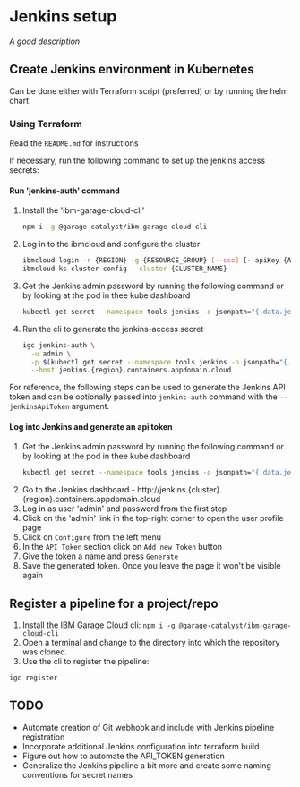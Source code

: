 # Jenkins setup

*A good description*

## Create Jenkins environment in Kubernetes

Can be done either with Terraform script (preferred) or by running the helm chart

### Using Terraform

Read the `README.md` for instructions

If necessary, run the following command to set up the jenkins access secrets:

#### Run 'jenkins-auth' command

1. Install the 'ibm-garage-cloud-cli'
    ```bash
    npm i -g @garage-catalyst/ibm-garage-cloud-cli
    ```
2. Log in to the ibmcloud and configure the cluster
    ```bash
    ibmcloud login -r {REGION} -g {RESOURCE_GROUP} [--sso] [--apiKey {API_KEY}]
    ibmcloud ks cluster-config --cluster {CLUSTER_NAME}
    ```
3. Get the Jenkins admin password by running the following command or by looking at the pod in thee kube dashboard
    ```bash
    kubectl get secret --namespace tools jenkins -o jsonpath="{.data.jenkins-admin-password}" | base64 --decode
    ```
4. Run the cli to generate the jenkins-access secret
    ```bash
    igc jenkins-auth \
      -u admin \
      -p $(kubectl get secret --namespace tools jenkins -o jsonpath="{.data.jenkins-admin-password}" | base64 --decode) \
      --host jenkins.{region}.containers.appdomain.cloud
    ```

For reference, the following steps can be used to generate the Jenkins API token and can be optionally
passed into `jenkins-auth` command with the `--jenkinsApiToken` argument.

#### Log into Jenkins and generate an api token

1. Get the Jenkins admin password by running the following command or by looking at the pod in thee kube dashboard
    ```bash
    kubectl get secret --namespace tools jenkins -o jsonpath="{.data.jenkins-admin-password}" | base64 --decode
    ```
2. Go to the Jenkins dashboard - http://jenkins.{cluster}.{region}.containers.appdomain.cloud
3. Log in as user 'admin' and password from the first step
4. Click on the 'admin' link in the top-right corner to open the user profile page
5. Click on `Configure` from the left menu
6. In the `API Token` section click on `Add new Token` button
7. Give the token a name and press `Generate`
8. Save the generated token. Once you leave the page it won't be visible again

## Register a pipeline for a project/repo

1. Install the IBM Garage Cloud cli: `npm i -g @garage-catalyst/ibm-garage-cloud-cli`
2. Open a terminal and change to the directory into which the repository was cloned.
3. Use the cli to register the pipeline:
```bash
igc register 
```

## TODO

* Automate creation of Git webhook and include with Jenkins pipeline registration
* Incorporate additional Jenkins configuration into terraform build
* Figure out how to automate the API_TOKEN generation
* Generalize the Jenkins pipeline a bit more and create some naming conventions for secret names
